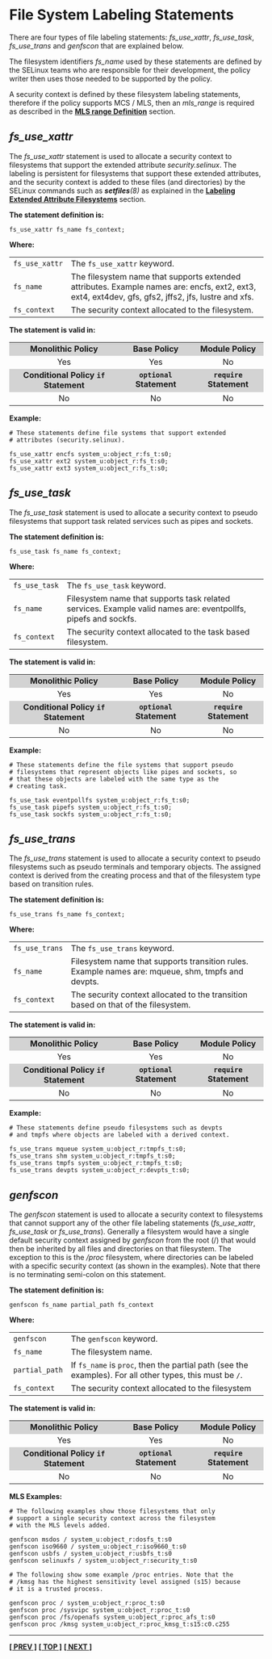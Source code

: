 # File System Labeling Statements

There are four types of file labeling statements: *fs_use_xattr*,
*fs_use_task*, *fs_use_trans* and *genfscon* that are explained below.

The filesystem identifiers *fs_name* used by these statements are
defined by the SELinux teams who are responsible for their development,
the policy writer then uses those needed to be supported by the policy.

A security context is defined by these filesystem labeling statements,
therefore if the policy supports MCS / MLS, then an *mls_range* is
required as described in the
[**MLS range Definition**](mls_statements.md#mls-range-definition) section.

## *fs_use_xattr*

The *fs_use_xattr* statement is used to allocate a security context to
filesystems that support the extended attribute *security.selinux*. The
labeling is persistent for filesystems that support these extended
attributes, and the security context is added to these files (and directories)
by the SELinux commands such as ***setfiles**(8)* as explained in the
[**Labeling Extended Attribute Filesystems**](objects.md#labeling-extended-attribute-filesystems)
section.

**The statement definition is:**

```
fs_use_xattr fs_name fs_context;
```

**Where:**

<table>
<tbody>
<tr>
<td><code>fs_use_xattr</code></td>
<td>The <code>fs_use_xattr</code> keyword.</td>
</tr>
<tr>
<td><code>fs_name</code></td>
<td>The filesystem name that supports extended attributes. Example names are: encfs, ext2, ext3, ext4, ext4dev, gfs, gfs2, jffs2, jfs, lustre and xfs.</td>
</tr>
<tr>
<td><code>fs_context</code></td>
<td>The security context allocated to the filesystem.</td>
</tr>
</tbody>
</table>

**The statement is valid in:**

<table style="text-align:center">
<tbody>
<tr style="background-color:#D3D3D3;">
<td><strong>Monolithic Policy</strong></td>
<td><strong>Base Policy</strong></td>
<td><strong>Module Policy</strong></td>
</tr>
<tr>
<td>Yes</td>
<td>Yes</td>
<td>No</td>
</tr>
<tr style="background-color:#D3D3D3;">
<td><strong>Conditional Policy <code>if</code> Statement</strong></td>
<td><strong><code>optional</code> Statement</strong></td>
<td><strong><code>require</code> Statement</strong></td>
</tr>
<tr>
<td>No</td>
<td>No</td>
<td>No</td>
</tr>
</tbody>
</table>

**Example:**

```
# These statements define file systems that support extended
# attributes (security.selinux).

fs_use_xattr encfs system_u:object_r:fs_t:s0;
fs_use_xattr ext2 system_u:object_r:fs_t:s0;
fs_use_xattr ext3 system_u:object_r:fs_t:s0;
```

## *fs_use_task*

The *fs_use_task* statement is used to allocate a security context to
pseudo filesystems that support task related services such as pipes and
sockets.

**The statement definition is:**

```
fs_use_task fs_name fs_context;
```

**Where:**

<table>
<tbody>
<tr>
<td><code>fs_use_task</code></td>
<td>The <code>fs_use_task</code> keyword.</td>
</tr>
<tr>
<td><code>fs_name</code></td>
<td>Filesystem name that supports task related services. Example valid names are: eventpollfs, pipefs and sockfs.</td>
</tr>
<tr>
<td><code>fs_context</code></td>
<td>The security context allocated to the task based filesystem.</td>
</tr>
</tbody>
</table>

**The statement is valid in:**

<table style="text-align:center">
<tbody>
<tr style="background-color:#D3D3D3;">
<td><strong>Monolithic Policy</strong></td>
<td><strong>Base Policy</strong></td>
<td><strong>Module Policy</strong></td>
</tr>
<tr>
<td>Yes</td>
<td>Yes</td>
<td>No</td>
</tr>
<tr style="background-color:#D3D3D3;">
<td><strong>Conditional Policy <code>if</code> Statement</strong></td>
<td><strong><code>optional</code> Statement</strong></td>
<td><strong><code>require</code> Statement</strong></td>
</tr>
<tr>
<td>No</td>
<td>No</td>
<td>No</td>
</tr>
</tbody>
</table>

**Example:**

```
# These statements define the file systems that support pseudo
# filesystems that represent objects like pipes and sockets, so
# that these objects are labeled with the same type as the
# creating task.

fs_use_task eventpollfs system_u:object_r:fs_t:s0;
fs_use_task pipefs system_u:object_r:fs_t:s0;
fs_use_task sockfs system_u:object_r:fs_t:s0;
```

## *fs_use_trans*

The *fs_use_trans* statement is used to allocate a security context to
pseudo filesystems such as pseudo terminals and temporary objects. The
assigned context is derived from the creating process and that of the
filesystem type based on transition rules.

**The statement definition is:**

```
fs_use_trans fs_name fs_context;
```

**Where:**

<table>
<tbody>
<tr>
<td><code>fs_use_trans</code></td>
<td>The <code>fs_use_trans</code> keyword.</td>
</tr>
<tr>
<td><code>fs_name</code></td>
<td>Filesystem name that supports transition rules. Example names are: mqueue, shm, tmpfs and devpts.</td>
</tr>
<tr>
<td><code>fs_context</code></td>
<td>The security context allocated to the transition based on that of the filesystem.</td>
</tr>
</tbody>
</table>

**The statement is valid in:**

<table style="text-align:center">
<tbody>
<tr style="background-color:#D3D3D3;">
<td><strong>Monolithic Policy</strong></td>
<td><strong>Base Policy</strong></td>
<td><strong>Module Policy</strong></td>
</tr>
<tr>
<td>Yes</td>
<td>Yes</td>
<td>No</td>
</tr>
<tr style="background-color:#D3D3D3;">
<td><strong>Conditional Policy <code>if</code> Statement</strong></td>
<td><strong><code>optional</code> Statement</strong></td>
<td><strong><code>require</code> Statement</strong></td>
</tr>
<tr>
<td>No</td>
<td>No</td>
<td>No</td>
</tr>
</tbody>
</table>

**Example:**

```
# These statements define pseudo filesystems such as devpts
# and tmpfs where objects are labeled with a derived context.

fs_use_trans mqueue system_u:object_r:tmpfs_t:s0;
fs_use_trans shm system_u:object_r:tmpfs_t:s0;
fs_use_trans tmpfs system_u:object_r:tmpfs_t:s0;
fs_use_trans devpts system_u:object_r:devpts_t:s0;
```

## *genfscon*

The *genfscon* statement is used to allocate a security context to
filesystems that cannot support any of the other file labeling
statements (*fs_use_xattr*, *fs_use_task* or *fs_use_trans*). Generally
a filesystem would have a single default security context assigned by
*genfscon* from the root (/) that would then be inherited by all files and
directories on that filesystem. The exception to this is the */proc*
filesystem, where directories can be labeled with a specific security
context (as shown in the examples). Note that there is no terminating
semi-colon on this statement.

**The statement definition is:**

```
genfscon fs_name partial_path fs_context
```

**Where:**

<table>
<tbody>
<tr>
<td><code>genfscon</code></td>
<td>The <code>genfscon</code> keyword.</td>
</tr>
<tr>
<td><code>fs_name</code></td>
<td>The filesystem name.</td>
</tr>
<tr>
<td><code>partial_path</code></td>
<td>If <code>fs_name</code> is <code>proc</code>, then the partial path (see the examples). For all other types, this must be <code>/</code>.</td>
</tr>
<tr>
<td><code>fs_context</code></td>
<td>The security context allocated to the filesystem</td>
</tr>
</tbody>
</table>

**The statement is valid in:**

<table style="text-align:center">
<tbody>
<tr style="background-color:#D3D3D3;">
<td><strong>Monolithic Policy</strong></td>
<td><strong>Base Policy</strong></td>
<td><strong>Module Policy</strong></td>
</tr>
<tr>
<td>Yes</td>
<td>Yes</td>
<td>No</td>
</tr>
<tr style="background-color:#D3D3D3;">
<td><strong>Conditional Policy <code>if</code> Statement</strong></td>
<td><strong><code>optional</code> Statement</strong></td>
<td><strong><code>require</code> Statement</strong></td>
</tr>
<tr>
<td>No</td>
<td>No</td>
<td>No</td>
</tr>
</tbody>
</table>

**MLS Examples:**

```
# The following examples show those filesystems that only
# support a single security context across the filesystem
# with the MLS levels added.

genfscon msdos / system_u:object_r:dosfs_t:s0
genfscon iso9660 / system_u:object_r:iso9660_t:s0
genfscon usbfs / system_u:object_r:usbfs_t:s0
genfscon selinuxfs / system_u:object_r:security_t:s0
```

```
# The following show some example /proc entries. Note that the
# /kmsg has the highest sensitivity level assigned (s15) because
# it is a trusted process.

genfscon proc / system_u:object_r:proc_t:s0
genfscon proc /sysvipc system_u:object_r:proc_t:s0
genfscon proc /fs/openafs system_u:object_r:proc_afs_t:s0
genfscon proc /kmsg system_u:object_r:proc_kmsg_t:s15:c0.c255
```

<!-- %CUTHERE% -->

---
**[[ PREV ]](sid_statement.md)** **[[ TOP ]](#)** **[[ NEXT ]](network_statements.md)**
